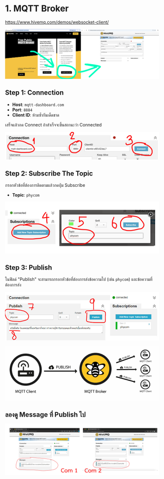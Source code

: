 # 1. MQTT Broker

https://www.hivemq.com/demos/websocket-client/

![mqtt.jpg](files/img/mqtt.jpg)

## Step 1: Connection

- **Host**: `mqtt-dashboard.com`
- **Port**: `8884`
- **Client ID**: ห้ามซ้ำกันเด็ดขาด

เสร็จแล้วกด Connect ถ้าสำเร็จจะขึ้นสถานะว่า Connected

![mqtt1.jpg](files/img/mqtt1.jpg)

## Step 2: Subscribe The Topic

กรอกหัวข้อที่ต้องการติดตามแล้วกดปุ่ม Subscribe

- **Topic**: `phycom`

![mqtt2.jpg](files/img/mqtt2.jpg)

## Step 3: Publish

ในฟิลด์ "Publish" จะสามารถกรอกหัวข้อที่ต้องการส่งข้อความไป (เช่น `phycom`) และข้อความที่ต้องการส่ง

![mqtt3.jpg](files%2Fimg%2Fmqtt3.jpg)

![publish.png](files%2Fimg%2Fpublish.png)

## ลองดู Message ที่ Publish ไป

![mqtt4.jpg](files%2Fimg%2Fmqtt4.jpg)